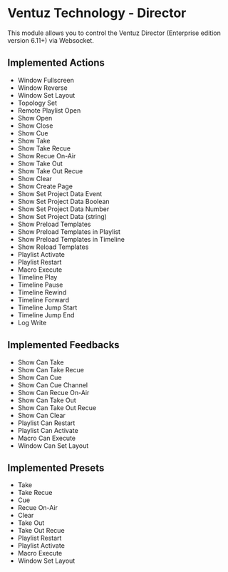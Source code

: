 # Ventuz Technology - Director

This module allows you to control the Ventuz Director (Enterprise edition version 6.11+) via Websocket.

## Implemented Actions

- Window Fullscreen
- Window Reverse
- Window Set Layout
- Topology Set
- Remote Playlist Open
- Show Open
- Show Close
- Show Cue
- Show Take
- Show Take Recue
- Show Recue On-Air
- Show Take Out
- Show Take Out Recue
- Show Clear
- Show Create Page
- Show Set Project Data Event
- Show Set Project Data Boolean
- Show Set Project Data Number
- Show Set Project Data (string)
- Show Preload Templates
- Show Preload Templates in Playlist
- Show Preload Templates in Timeline
- Show Reload Templates
- Playlist Activate
- Playlist Restart
- Macro Execute
- Timeline Play
- Timeline Pause
- Timeline Rewind
- Timeline Forward
- Timeline Jump Start
- Timeline Jump End
- Log Write

## Implemented Feedbacks

- Show Can Take
- Show Can Take Recue
- Show Can Cue
- Show Can Cue Channel
- Show Can Recue On-Air
- Show Can Take Out
- Show Can Take Out Recue
- Show Can Clear
- Playlist Can Restart
- Playlist Can Activate
- Macro Can Execute
- Window Can Set Layout

## Implemented Presets

- Take
- Take Recue
- Cue
- Recue On-Air
- Clear
- Take Out
- Take Out Recue
- Playlist Restart
- Playlist Activate
- Macro Execute
- Window Set Layout
